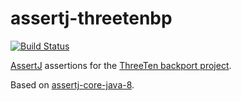 assertj-threetenbp
==================
[![Build Status](https://travis-ci.org/joschi/assertj-threetenbp.svg?branch=master)](https://travis-ci.org/joschi/assertj-threetenbp)

[AssertJ](http://assertj.org) assertions for the [ThreeTen backport project](http://www.threeten.org/).

Based on [assertj-core-java-8](https://github.com/joel-costigliola/assertj-core-java8).
